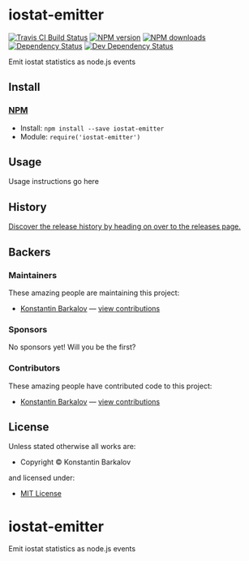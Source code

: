 <!-- TITLE/ -->

<h1>iostat-emitter</h1>

<!-- /TITLE -->


<!-- BADGES/ -->

<span class="badge-travisci"><a href="http://travis-ci.org/konstantinbarkalov/iostat-emitter" title="Check this project's build status on TravisCI"><img src="https://img.shields.io/travis/konstantinbarkalov/iostat-emitter/master.svg" alt="Travis CI Build Status" /></a></span>
<span class="badge-npmversion"><a href="https://npmjs.org/package/iostat-emitter" title="View this project on NPM"><img src="https://img.shields.io/npm/v/iostat-emitter.svg" alt="NPM version" /></a></span>
<span class="badge-npmdownloads"><a href="https://npmjs.org/package/iostat-emitter" title="View this project on NPM"><img src="https://img.shields.io/npm/dm/iostat-emitter.svg" alt="NPM downloads" /></a></span>
<span class="badge-daviddm"><a href="https://david-dm.org/konstantinbarkalov/iostat-emitter" title="View the status of this project's dependencies on DavidDM"><img src="https://img.shields.io/david/konstantinbarkalov/iostat-emitter.svg" alt="Dependency Status" /></a></span>
<span class="badge-daviddmdev"><a href="https://david-dm.org/konstantinbarkalov/iostat-emitter#info=devDependencies" title="View the status of this project's development dependencies on DavidDM"><img src="https://img.shields.io/david/dev/konstantinbarkalov/iostat-emitter.svg" alt="Dev Dependency Status" /></a></span>
<br class="badge-separator" />

<!-- /BADGES -->


<!-- DESCRIPTION/ -->

Emit iostat statistics as node.js events

<!-- /DESCRIPTION -->


<!-- INSTALL/ -->

<h2>Install</h2>

<a href="https://npmjs.com" title="npm is a package manager for javascript"><h3>NPM</h3></a><ul>
<li>Install: <code>npm install --save iostat-emitter</code></li>
<li>Module: <code>require('iostat-emitter')</code></li></ul>

<!-- /INSTALL -->


## Usage
Usage instructions go here

<!-- HISTORY/ -->

<h2>History</h2>

<a href="https://github.com/konstantinbarkalov/iostat-emitter/releases">Discover the release history by heading on over to the releases page.</a>

<!-- /HISTORY -->


<!-- BACKERS/ -->

<h2>Backers</h2>

<h3>Maintainers</h3>

These amazing people are maintaining this project:

<ul><li><a href="https://github.com/konstantinbarkalov">Konstantin Barkalov</a> — <a href="https://github.com/konstantinbarkalov/iostat-emitter/commits?author=konstantinbarkalov" title="View the GitHub contributions of Konstantin Barkalov on repository konstantinbarkalov/iostat-emitter">view contributions</a></li></ul>

<h3>Sponsors</h3>

No sponsors yet! Will you be the first?



<h3>Contributors</h3>

These amazing people have contributed code to this project:

<ul><li><a href="https://github.com/konstantinbarkalov">Konstantin Barkalov</a> — <a href="https://github.com/konstantinbarkalov/iostat-emitter/commits?author=konstantinbarkalov" title="View the GitHub contributions of Konstantin Barkalov on repository konstantinbarkalov/iostat-emitter">view contributions</a></li></ul>



<!-- /BACKERS -->


<!-- LICENSE/ -->

<h2>License</h2>

Unless stated otherwise all works are:

<ul><li>Copyright &copy; Konstantin Barkalov</li></ul>

and licensed under:

<ul><li><a href="http://spdx.org/licenses/MIT.html">MIT License</a></li></ul>

<!-- /LICENSE -->


# iostat-emitter
Emit iostat statistics as node.js events
